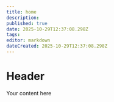 ```yaml
---
title: home
description: 
published: true
date: 2025-10-29T12:37:08.298Z
tags: 
editor: markdown
dateCreated: 2025-10-29T12:37:08.298Z
---
```


# Header
Your content here